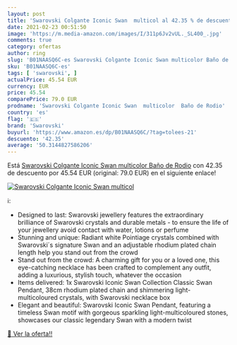 ```yaml
---
layout: post
title: 'Swarovski Colgante Iconic Swan  multicol al 42.35 % de descuento'
date: 2021-02-23 00:51:50
image: 'https://m.media-amazon.com/images/I/311p6Jv2vUL._SL400_.jpg'
comments: true
category: ofertas
author: ring
slug: 'B01NAASQ6C-es Swarovski Colgante Iconic Swan multicolor Baño de Rodio'
sku: 'B01NAASQ6C-es'
tags: [ 'swarovski', ]
actualPrice: 45.54 EUR
currency: EUR
price: 45.54
comparePrice: 79.0 EUR
prodname: 'Swarovski Colgante Iconic Swan  multicolor  Baño de Rodio'
country: 'es'
flag: '🇪🇸'
brand: 'Swarovski'
buyurl: 'https://www.amazon.es/dp/B01NAASQ6C/?tag=tolees-21'
descuento: '42.35'
average: '50.3144827586206'
---
```


Está [Swarovski Colgante Iconic Swan  multicolor  Baño de Rodio](https://www.amazon.es/dp/B01NAASQ6C/?tag=tolees-21) con 42.35 de descuento por 45.54 EUR (original: 79.0 EUR) en el siguiente enlace!

[![Swarovski Colgante Iconic Swan  multicol](https://m.media-amazon.com/images/I/311p6Jv2vUL._SL400_.jpg)](https://www.amazon.es/dp/B01NAASQ6C/?tag=tolees-21)

ℹ️:

- Designed to last: Swarovski jewellery features the extraordinary brilliance of Swarovski crystals and durable metals - to ensure the life of your jewellery avoid contact with water, lotions or perfume
- Stunning and unique: Radiant white Pointiage crystals combined with Swarovski´s signature Swan and an adjustable rhodium plated chain length help you stand out from the crowd
- Stand out from the crowd: A charming gift for you or a loved one, this eye-catching necklace has been crafted to complement any outfit, adding a luxurious, stylish touch, whatever the occasion
- Items delivered: 1x Swarovski Iconic Swan Collection Classic Swan Pendant, 38cm rhodium plated chain and shimmering light-multicoloured crystals, with Swarovski necklace box
- Elegant and beautiful: Swarovski Iconic Swan Pendant, featuring a timeless Swan motif with gorgeous sparkling light-multicoloured stones, showcases our classic legendary Swan with a modern twist

[🛒 Ver la oferta!!](https://www.amazon.es/dp/B01NAASQ6C/?tag=tolees-21)
